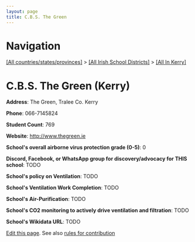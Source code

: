 ```yaml
---
layout: page
title: C.B.S. The Green
---
```

# Navigation

[[All countries/states/provinces]](../../..) > [[All Irish School Districts]](../..) > [[All In Kerry]](..)

# C.B.S. The Green (Kerry)

**Address**: The Green, Tralee Co. Kerry

**Phone**: 066-7145824

**Student Count**: 769

**Website**: <http://www.thegreen.ie>

**School's overall airborne virus protection grade (0-5)**: 0

**Discord, Facebook, or WhatsApp group for discovery/advocacy for THIS school**: TODO

**School's policy on Ventilation**: TODO

**School's Ventilation Work Completion**: TODO

**School's Air-Purification**: TODO

**School's CO2 monitoring to actively drive ventilation and filtration**: TODO

**School's Wikidata URL**: TODO


[Edit this page](https://github.com/ventilate-schools/Ireland/edit/main/./Kerry/C.B.S._The_Green.md). See also [rules for contribution](../../../contribution-rules/)